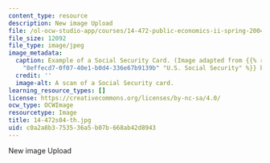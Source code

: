 ```yaml
---
content_type: resource
description: New image Upload
file: /ol-ocw-studio-app/courses/14-472-public-economics-ii-spring-2004/c0a2a8b3753536a5b07b668ab42d8943_14-472s04-th.jpg
file_size: 12092
file_type: image/jpeg
image_metadata:
  caption: Example of a Social Security Card. (Image adapted from {{% resource_link
    "8effecd7-0f07-40e1-b0d4-336e67b9139b" "U.S. Social Security" %}} by Daniel Bersak.)
  credit: ''
  image-alt: A scan of a Social Security card.
learning_resource_types: []
license: https://creativecommons.org/licenses/by-nc-sa/4.0/
ocw_type: OCWImage
resourcetype: Image
title: 14-472s04-th.jpg
uid: c0a2a8b3-7535-36a5-b07b-668ab42d8943
---
```

New image Upload